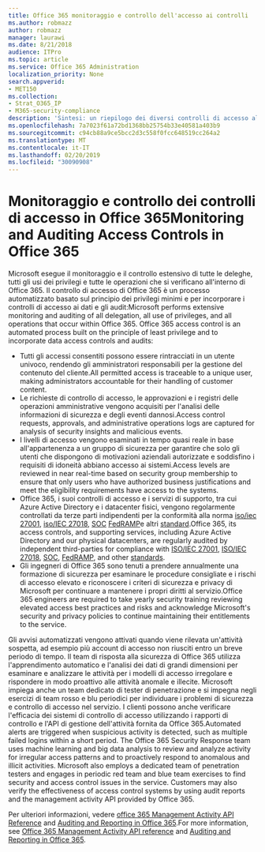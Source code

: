 ```yaml
---
title: Office 365 monitoraggio e controllo dell'accesso ai controlli
ms.author: robmazz
author: robmazz
manager: laurawi
ms.date: 8/21/2018
audience: ITPro
ms.topic: article
ms.service: Office 365 Administration
localization_priority: None
search.appverid:
- MET150
ms.collection:
- Strat_O365_IP
- M365-security-compliance
description: 'Sintesi: un riepilogo dei diversi controlli di accesso al monitoraggio e di controllo disponibili in Office 365.'
ms.openlocfilehash: 7a7023f61a72bd1368bb25754b33e40581a403b9
ms.sourcegitcommit: c94cb88a9ce5bcc2d3c558f0fcc648519cc264a2
ms.translationtype: MT
ms.contentlocale: it-IT
ms.lasthandoff: 02/20/2019
ms.locfileid: "30090908"
---
```

# <a name="monitoring-and-auditing-access-controls-in-office-365"></a><span data-ttu-id="ca445-103">Monitoraggio e controllo dei controlli di accesso in Office 365</span><span class="sxs-lookup"><span data-stu-id="ca445-103">Monitoring and Auditing Access Controls in Office 365</span></span>

<span data-ttu-id="ca445-p101">Microsoft esegue il monitoraggio e il controllo estensivo di tutte le deleghe, tutti gli usi dei privilegi e tutte le operazioni che si verificano all'interno di Office 365. Il controllo di accesso di Office 365 è un processo automatizzato basato sul principio dei privilegi minimi e per incorporare i controlli di accesso ai dati e gli audit:</span><span class="sxs-lookup"><span data-stu-id="ca445-p101">Microsoft performs extensive monitoring and auditing of all delegation, all use of privileges, and all operations that occur within Office 365. Office 365 access control is an automated process built on the principle of least privilege and to incorporate data access controls and audits:</span></span>
- <span data-ttu-id="ca445-106">Tutti gli accessi consentiti possono essere rintracciati in un utente univoco, rendendo gli amministratori responsabili per la gestione del contenuto del cliente.</span><span class="sxs-lookup"><span data-stu-id="ca445-106">All permitted access is traceable to a unique user, making administrators accountable for their handling of customer content.</span></span>
- <span data-ttu-id="ca445-107">Le richieste di controllo di accesso, le approvazioni e i registri delle operazioni amministrative vengono acquisiti per l'analisi delle informazioni di sicurezza e degli eventi dannosi.</span><span class="sxs-lookup"><span data-stu-id="ca445-107">Access control requests, approvals, and administrative operations logs are captured for analysis of security insights and malicious events.</span></span>
- <span data-ttu-id="ca445-108">I livelli di accesso vengono esaminati in tempo quasi reale in base all'appartenenza a un gruppo di sicurezza per garantire che solo gli utenti che dispongono di motivazioni aziendali autorizzate e soddisfino i requisiti di idoneità abbiano accesso ai sistemi.</span><span class="sxs-lookup"><span data-stu-id="ca445-108">Access levels are reviewed in near real-time based on security group membership to ensure that only users who have authorized business justifications and meet the eligibility requirements have access to the systems.</span></span>
- <span data-ttu-id="ca445-109">Office 365, i suoi controlli di accesso e i servizi di supporto, tra cui Azure Active Directory e i datacenter fisici, vengono regolarmente controllati da terze parti indipendenti per la conformità alla norma [iso/iec 27001](https://www.microsoft.com/en-us/TrustCenter/Compliance/iso-iec-27001), [iso/IEC 27018](https://www.microsoft.com/en-us/TrustCenter/Compliance/iso-iec-27018), [SOC](https://www.microsoft.com/en-us/TrustCenter/Compliance/SOC) [FedRAMP](https://www.microsoft.com/en-us/TrustCenter/Compliance/FedRAMP)e altri [standard](https://www.microsoft.com/en-us/TrustCenter/Compliance?service=Office#Icons).</span><span class="sxs-lookup"><span data-stu-id="ca445-109">Office 365, its access controls, and supporting services, including Azure Active Directory and our physical datacenters, are regularly audited by independent third-parties for compliance with [ISO/IEC 27001](https://www.microsoft.com/en-us/TrustCenter/Compliance/iso-iec-27001), [ISO/IEC 27018](https://www.microsoft.com/en-us/TrustCenter/Compliance/iso-iec-27018), [SOC](https://www.microsoft.com/en-us/TrustCenter/Compliance/SOC), [FedRAMP](https://www.microsoft.com/en-us/TrustCenter/Compliance/FedRAMP), and other [standards](https://www.microsoft.com/en-us/TrustCenter/Compliance?service=Office#Icons).</span></span>
- <span data-ttu-id="ca445-110">Gli ingegneri di Office 365 sono tenuti a prendere annualmente una formazione di sicurezza per esaminare le procedure consigliate e i rischi di accesso elevato e riconoscere i criteri di sicurezza e privacy di Microsoft per continuare a mantenere i propri diritti al servizio.</span><span class="sxs-lookup"><span data-stu-id="ca445-110">Office 365 engineers are required to take yearly security training reviewing elevated access best practices and risks and acknowledge Microsoft's security and privacy policies to continue maintaining their entitlements to the service.</span></span>

<span data-ttu-id="ca445-p102">Gli avvisi automatizzati vengono attivati quando viene rilevata un'attività sospetta, ad esempio più account di accesso non riusciti entro un breve periodo di tempo. Il team di risposta alla sicurezza di Office 365 utilizza l'apprendimento automatico e l'analisi dei dati di grandi dimensioni per esaminare e analizzare le attività per i modelli di accesso irregolare e rispondere in modo proattivo alle attività anomale e illecite. Microsoft impiega anche un team dedicato di tester di penetrazione e si impegna negli esercizi di team rosso e blu periodici per individuare i problemi di sicurezza e controllo di accesso nel servizio. I clienti possono anche verificare l'efficacia dei sistemi di controllo di accesso utilizzando i rapporti di controllo e l'API di gestione dell'attività fornita da Office 365.</span><span class="sxs-lookup"><span data-stu-id="ca445-p102">Automated alerts are triggered when suspicious activity is detected, such as multiple failed logins within a short period. The Office 365 Security Response team uses machine learning and big data analysis to review and analyze activity for irregular access patterns and to proactively respond to anomalous and illicit activities. Microsoft also employs a dedicated team of penetration testers and engages in periodic red team and blue team exercises to find security and access control issues in the service. Customers may also verify the effectiveness of access control systems by using audit reports and the management activity API provided by Office 365.</span></span> 

<span data-ttu-id="ca445-115">Per ulteriori informazioni, vedere [office 365 Management Activity API Reference](https://msdn.microsoft.com/en-us/library/office/mt227394.aspx) and [Auditing and Reporting in Office 365](office-365-auditing-and-reporting-overview.md).</span><span class="sxs-lookup"><span data-stu-id="ca445-115">For more information, see [Office 365 Management Activity API reference](https://msdn.microsoft.com/en-us/library/office/mt227394.aspx) and [Auditing and Reporting in Office 365](office-365-auditing-and-reporting-overview.md).</span></span>

